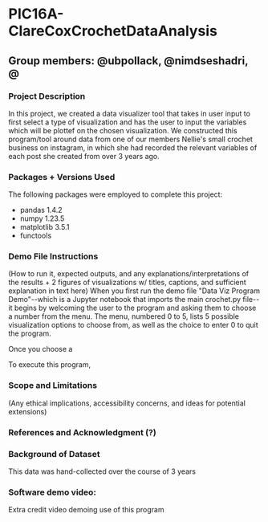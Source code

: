 # PIC16A-ClareCoxCrochetDataAnalysis
 
## Group members: @ubpollack, @nimdseshadri, @

### Project Description
In this project, we created a data visualizer tool that takes in user input to first select a type of visualization and has the user to input the variables which will be plottef on the chosen visualization. We constructed this program/tool around data from one of our members Nellie's small crochet business on instagram, in which she had recorded the relevant variables of each post she created from over 3 years ago.

### Packages + Versions Used
The following packages were employed to complete this project:
- pandas 1.4.2
- numpy 1.23.5
- matplotlib 3.5.1
- functools

### Demo File Instructions
(How to run it, expected outputs, and any explanations/interpretations of the results + 2 figures of visualizations w/ titles, captions, and sufficient explanation in text here)
When you first run the demo file "Data Viz Program Demo"--which is a Jupyter notebook that imports the main crochet.py file--it begins by welcoming the user to the program and asking them to choose a number from the menu. The menu, numbered 0 to 5, lists 5 possible visualization options to choose from, as well as the choice to enter 0 to quit the program. 

Once you choose a 

To execute this program, 

### Scope and Limitations
(Any ethical implications, accessibility concerns, and ideas for potential extensions)

### References and Acknowledgment (?)

### Background of Dataset 
This data was hand-collected over the course of 3 years 

### Software demo video: 
Extra credit video demoing use of this program


